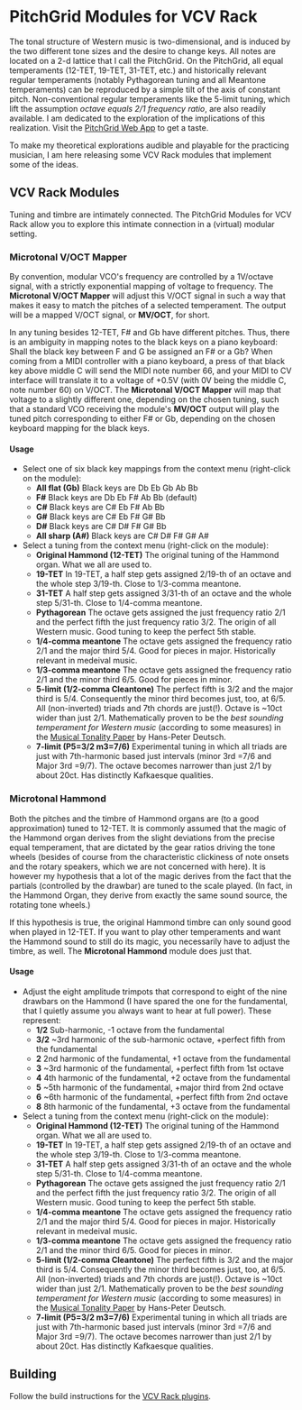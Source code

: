# PitchGrid Modules for VCV Rack

The tonal structure of Western music is two-dimensional, and is induced by the two different tone sizes and the desire to change keys. All notes are located on a 2-d lattice that I call the PitchGrid. On the PitchGrid, all equal temperaments (12-TET, 19-TET, 31-TET, etc.) and historically relevant regular temperaments (notably Pythagorean tuning and all Meantone temperaments) can be reproduced by a simple tilt of the axis of constant pitch. Non-conventional regular temperaments like the 5-limit tuning, which lift the assumption *octave equals 2/1 frequency ratio*, are also readily available. I am dedicated to the exploration of the implications of this realization. Visit the [PitchGrid Web App](https://pitchgrid.io) to get a taste. 

To make my theoretical explorations audible and playable for the practicing musician, I am here releasing some VCV Rack modules that implement some of the ideas.

## VCV Rack Modules

Tuning and timbre are intimately connected. The PitchGrid Modules for VCV Rack allow you to explore this intimate connection in a (virtual) modular setting. 

### Microtonal V/OCT Mapper

By convention, modular VCO's frequency are controlled by a 1V/octave signal, with a strictly exponential mapping of voltage to frequency. The **Microtonal V/OCT Mapper** will adjust this V/OCT signal in such a way that makes it easy to match the pitches of a selected temperament. The output will be a mapped V/OCT signal, or **MV/OCT**, for short.

In any tuning besides 12-TET, F# and Gb have different pitches. Thus, there is an ambiguity in mapping notes to the black keys on a piano keyboard: Shall the black key between F and G be assigned an F# or a Gb? When coming from a MIDI controller with a piano keyboard, a press of that black key above middle C will send the MIDI note number 66, and your MIDI to CV interface will translate it to a voltage of +0.5V (with 0V being the middle C, note number 60) on V/OCT. The **Microtonal V/OCT Mapper** will map that voltage to a slightly different one, depending on the chosen tuning, such that a standard VCO receiving the module's **MV/OCT** output will play the tuned pitch corresponding to either F# or Gb, depending on the chosen keyboard mapping for the black keys.

#### Usage

- Select one of six black key mappings from the context menu (right-click on the module):
  - **All flat (Gb)** Black keys are Db Eb Gb Ab Bb
  - **F#** Black keys are Db Eb F# Ab Bb (default)
  - **C#** Black keys are C# Eb F# Ab Bb
  - **G#** Black keys are C# Eb F# G# Bb
  - **D#** Black keys are C# D# F# G# Bb
  - **All sharp (A#)** Black keys are C# D# F# G# A#
- Select a tuning from the context menu (right-click on the module):
  - **Original Hammond (12-TET)** The original tuning of the Hammond organ. What we all are used to.
  - **19-TET** In 19-TET, a half step gets assigned 2/19-th of an octave and the whole step 3/19-th. Close to 1/3-comma meantone.
  - **31-TET** A half step gets assigned 3/31-th of an octave and the whole step 5/31-th. Close to 1/4-comma meantone.
  - **Pythagorean** The octave gets assigned the just frequency ratio 2/1 and the perfect fifth the just frequency ratio 3/2. The origin of all Western music. Good tuning to keep the perfect 5th stable.
  - **1/4-comma meantone** The octave gets assigned the frequency ratio 2/1 and the major third 5/4. Good for pieces in major. Historically relevant in medeival music.
  - **1/3-comma meantone** The octave gets assigned the frequency ratio 2/1 and the minor third 6/5. Good for pieces in minor.
  - **5-limit (1/2-comma Cleantone)** The perfect fifth is 3/2 and the major third is 5/4. Consequently the minor third becomes just, too, at 6/5. All (non-inverted) triads and 7th chords are just(!). Octave is ~10ct wider than just 2/1. Mathematically proven to be the *best sounding temperament for Western music* (according to some measures) in the [Musical Tonality Paper]() by Hans-Peter Deutsch.
  - **7-limit (P5=3/2 m3=7/6)** Experimental tuning in which all triads are just with 7th-harmonic based just intervals (minor 3rd =7/6 and Major 3rd =9/7). The octave becomes narrower than just 2/1 by about 20ct. Has distinctly Kafkaesque qualities.


### Microtonal Hammond

Both the pitches and the timbre of Hammond organs are (to a good approximation) tuned to 12-TET. It is commonly assumed that the magic of the Hammond organ derives from the slight deviations from the precise equal temperament, that are dictated by the gear ratios driving the tone wheels (besides of course from the characteristic clickiness of note onsets and the rotary speakers, which we are not concerned with here). It is however my hypothesis that a lot of the magic derives from the fact that the partials (controlled by the drawbar) are tuned to the scale played. (In fact, in the Hammond Organ, they derive from exactly the same sound source, the rotating tone wheels.) 

If this hypothesis is true, the original Hammond timbre can only sound good when played in 12-TET. If you want to play other temperaments and want the Hammond sound to still do its magic, you necessarily have to adjust the timbre, as well. The **Microtonal Hammond** module does just that.

#### Usage

- Adjust the eight amplitude trimpots that correspond to eight of the nine drawbars on the Hammond (I have spared the one for the fundamental, that I quietly assume you always want to hear at full power). These represent:
  - **1/2** Sub-harmonic, -1 octave from the fundamental
  - **3/2** ~3rd harmonic of the sub-harmonic octave, +perfect fifth from the fundamental
  - **2** 2nd harmonic of the fundamental, +1 octave from the fundamental
  - **3** ~3rd harmonic of the fundamental, +perfect fifth from 1st octave
  - **4** 4th harmonic of the fundamental, +2 octave from the fundamental
  - **5** ~5th harmonic of the fundamental, +major third from 2nd octave
  - **6** ~6th harmonic of the fundamental, +perfect fifth from 2nd octave
  - **8** 8th harmonic of the fundamental, +3 octave from the fundamental
- Select a tuning from the context menu (right-click on the module):
  - **Original Hammond (12-TET)** The original tuning of the Hammond organ. What we all are used to.
  - **19-TET** In 19-TET, a half step gets assigned 2/19-th of an octave and the whole step 3/19-th. Close to 1/3-comma meantone.
  - **31-TET** A half step gets assigned 3/31-th of an octave and the whole step 5/31-th. Close to 1/4-comma meantone.
  - **Pythagorean** The octave gets assigned the just frequency ratio 2/1 and the perfect fifth the just frequency ratio 3/2. The origin of all Western music. Good tuning to keep the perfect 5th stable.
  - **1/4-comma meantone** The octave gets assigned the frequency ratio 2/1 and the major third 5/4. Good for pieces in major. Historically relevant in medeival music.
  - **1/3-comma meantone** The octave gets assigned the frequency ratio 2/1 and the minor third 6/5. Good for pieces in minor.
  - **5-limit (1/2-comma Cleantone)** The perfect fifth is 3/2 and the major third is 5/4. Consequently the minor third becomes just, too, at 6/5. All (non-inverted) triads and 7th chords are just(!). Octave is ~10ct wider than just 2/1. Mathematically proven to be the *best sounding temperament for Western music* (according to some measures) in the [Musical Tonality Paper]() by Hans-Peter Deutsch.
  - **7-limit (P5=3/2 m3=7/6)** Experimental tuning in which all triads are just with 7th-harmonic based just intervals (minor 3rd =7/6 and Major 3rd =9/7). The octave becomes narrower than just 2/1 by about 20ct. Has distinctly Kafkaesque qualities.

## Building

Follow the build instructions for the [VCV Rack plugins](https://vcvrack.com/manual/Building#Building-Rack-plugins).
